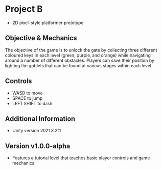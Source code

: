 # Project B
- 2D pixel-style platformer prototype

## Objective & Mechanics
The objective of the game is to unlock the gate by collecting three different coloured keys in each level (green, purple, and orange) while navigating around a number of different obstacles. Players can save their position by lighting the goblets that can be found at various stages within each level.

## Controls
- WASD to move
- SPACE to jump
- LEFT SHIFT to dash

## Additional Information
- Unity version 2021.3.2f1

## Version v1.0.0-alpha
- Features a tutorial level that teaches basic player controls and game mechanics
